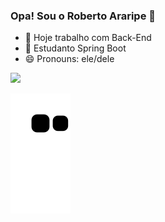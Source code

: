 ### Opa! Sou o Roberto Araripe 👋

- 🔭 Hoje trabalho com Back-End
- 🌱 Estudanto Spring Boot
- 😄 Pronouns: ele/dele




<div> 
  
  <a href="https://www.linkedin.com/in/roberto-araripe-5a2912197/" target="_blank"><img src="https://img.shields.io/badge/-LinkedIn-%230077B5?style=for-the-badge&logo=linkedin&logoColor=white" target="_blank"></a> 
 
  ![Snake animation](https://github.com/rafaballerini/rafaballerini/blob/output/github-contribution-grid-snake.svg)
 
</div>


